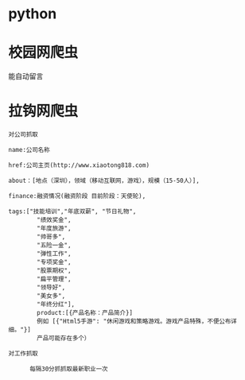 python
======

校园网爬虫
=========
能自动留言

拉钩网爬虫
=========
    对公司抓取
    
    name:公司名称
    
    href:公司主页(http://www.xiaotong818.com)
    
    about：[地点（深圳），领域（移动互联网，游戏），规模（15-50人）],
    
    finance:融资情况(融资阶段 目前阶段：天使轮),
    
    tags:["技能培训","年底双薪", "节日礼物", 
            "绩效奖金", 
            "年度旅游", 
            "帅哥多", 
            "五险一金", 
            "弹性工作", 
            "专项奖金", 
            "股票期权", 
            "扁平管理", 
            "领导好", 
            "美女多", 
            "年终分红"],
            product:[{产品名称：产品简介}]
            例如 [{"Html5手游": "休闲游戏和策略游戏。游戏产品特殊，不便公布详细。"}]
            产品可能存在多个）
    
    对工作抓取
    
          每隔30分抓抓取最新职业一次
